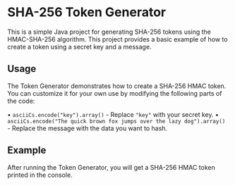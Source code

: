 # SHA-256 Token Generator

This is a simple Java project for generating SHA-256 tokens using the HMAC-SHA-256 algorithm. This project provides a basic example of how to create a token using a secret key and a message.

## Usage

The Token Generator demonstrates how to create a SHA-256 HMAC token. You can customize it for your own use by modifying the following parts of the code:

• `asciiCs.encode("key").array()` - Replace `"key"` with your secret key.
• `asciiCs.encode("The quick brown fox jumps over the lazy dog").array()` - Replace the message with the data you want to hash.

## Example

After running the Token Generator, you will get a SHA-256 HMAC token printed in the console.

